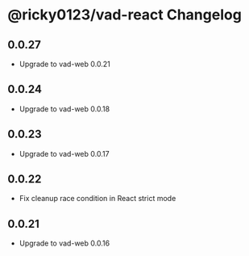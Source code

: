# @ricky0123/vad-react Changelog

## 0.0.27

* Upgrade to vad-web 0.0.21

## 0.0.24

* Upgrade to vad-web 0.0.18

## 0.0.23

* Upgrade to vad-web 0.0.17

## 0.0.22

* Fix cleanup race condition in React strict mode

## 0.0.21

* Upgrade to vad-web 0.0.16
